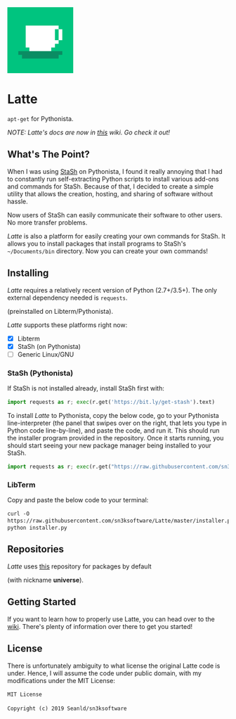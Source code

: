 <img src="latte.png" width="150px" height="150px" alt="Latte's logo" />

# Latte

`apt-get` for Pythonista.

*NOTE:* _Latte's docs are now in [this](https://github.com/sn3ksoftware/Latte/wiki) wiki. Go check it out!_

## What's The Point?

When I was using [StaSh](https://github.com/ywangd/stash) on Pythonista, I found it really annoying that I had to constantly run self-extracting Python scripts to install various add-ons and commands for StaSh. Because of that, I decided to create a simple utility that allows the creation, hosting, and sharing of software without hassle.

Now users of StaSh can easily communicate their software to other users. No more transfer problems.

_Latte_ is also a platform for easily creating your own commands for StaSh. It allows you to install packages that install programs to StaSh's `~/Documents/bin` directory. Now you can create your own commands!

## Installing

_Latte_ requires a relatively recent version of Python (2.7+/3.5+).
The only external dependency needed is `requests`.

(preinstalled on Libterm/Pythonista).

_Latte_ supports these platforms right now:

- [x] Libterm
- [x] StaSh (on Pythonista)
- [ ] Generic Linux/GNU

### StaSh (Pythonista)
If StaSh is not installed already, install StaSh first with:

```python
import requests as r; exec(r.get('https://bit.ly/get-stash').text)
```

To install _Latte_ to Pythonista, copy the below code, go to your Pythonista line-interpreter (the panel that swipes over on the right, that lets you type in Python code line-by-line), and paste the code, and run it. This should run the installer program provided in the repository. Once it starts running, you should start seeing your new package manager being installed to your StaSh.

```python
import requests as r; exec(r.get("https://raw.githubusercontent.com/sn3ksoftware/Latte/master/installer.py").text);
```

### LibTerm
Copy and paste the below code to your terminal:

```
curl -O https://raw.githubusercontent.com/sn3ksoftware/Latte/master/installer.py
python installer.py
```

## Repositories

_Latte_ uses [this](https://github.com/sn3ksoftware/latte-universe) repository for packages by default

(with nickname **universe**).

## Getting Started

If you want to learn how to properly use Latte, you can head over to the [wiki](https://github.com/sn3ksoftware/Latte/wiki). There's plenty of information over there to get you started!

## License

There is unfortunately ambiguity to what license the original Latte code is under. Hence, I will assume the code under public domain, with my modifications under the MIT License:

```
MIT License

Copyright (c) 2019 Seanld/sn3ksoftware
```
